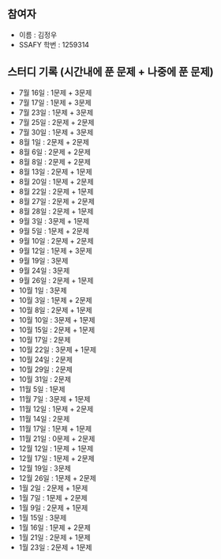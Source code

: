 ## 참여자

- 이름 : 김정우
- SSAFY 학번 : 1259314

## 스터디 기록 (시간내에 푼 문제 + 나중에 푼 문제)

- 7월 16일 : 1문제 + 3문제
- 7월 17일 : 1문제 + 3문제
- 7월 23일 : 1문제 + 3문제
- 7월 25일 : 2문제 + 2문제
- 7월 30일 : 1문제 + 3문제
- 8월 1일 : 2문제 + 2문제
- 8월 6일 : 2문제 + 2문제
- 8월 8일 : 2문제 + 2문제
- 8월 13일 : 2문제 + 1문제
- 8월 20일 : 1문제 + 2문제
- 8월 22일 : 2문제 + 1문제
- 8월 27일 : 2문제 + 2문제
- 8월 28일 : 2문제 + 1문제
- 9월 3일 : 3문제 + 1문제
- 9월 5일 : 1문제 + 2문제
- 9월 10일 : 2문제 + 2문제
- 9월 12일 : 1문제 + 3문제
- 9월 19일 : 3문제
- 9월 24일 : 3문제
- 9월 26일 : 2문제 + 1문제
- 10월 1일 : 3문제
- 10월 3일 : 1문제 + 2문제
- 10월 8일 : 2문제 + 1문제
- 10월 10일 : 3문제 + 1문제
- 10월 15일 : 2문제 + 1문제
- 10월 17일 : 2문제
- 10월 22일 : 3문제 + 1문제
- 10월 24일 : 2문제
- 10월 29일 : 2문제
- 10월 31일 : 2문제
- 11월 5일 : 1문제
- 11월 7일 : 3문제 + 1문제
- 11월 12일 : 1문제 + 2문제
- 11월 14일 : 2문제
- 11월 17일 : 1문제 + 1문제
- 11월 21일 : 0문제 + 2문제
- 12월 12일 : 1문제 + 1문제
- 12월 17일 : 1문제 + 2문제
- 12월 19일 : 3문제
- 12월 26일 : 1문제 + 2문제
- 1월 2일 : 2문제 + 1문제
- 1월 7일 : 1문제 + 2문제
- 1월 9일 : 2문제 + 1문제
- 1월 15일 : 3문제
- 1월 16일 : 1문제 + 2문제
- 1월 21일 : 2문제 + 1문제
- 1월 23일 : 2문제 + 1문제

